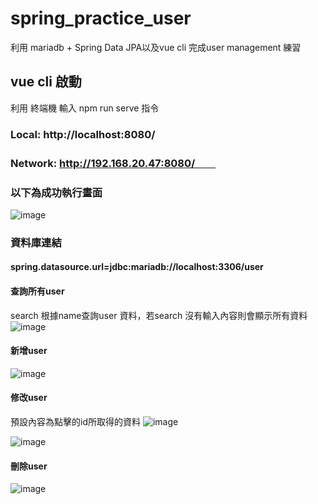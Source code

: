 # spring_practice_user
 利用  mariadb + Spring Data JPA以及vue cli 完成user management 練習
 ## vue cli 啟動
 利用 終端機 輸入 npm run serve 指令
 ### Local:   http://localhost:8080/
 ### Network: http://192.168.20.47:8080/　　
 ### 以下為成功執行畫面
 ![image](https://user-images.githubusercontent.com/80452917/186076127-82d79d5e-c6b6-4992-a3ab-dd93cfee0ad7.png)
 
### 資料庫連結

#### spring.datasource.url=jdbc:mariadb://localhost:3306/user

#### 查詢所有user
  search 根據name查詢user 資料，若search 沒有輸入內容則會顯示所有資料         
![image](https://user-images.githubusercontent.com/80452917/186075546-8a4ebca7-59d7-4ff4-9219-05cc06fbf47c.png)
            
#### 新增user

![image](https://user-images.githubusercontent.com/80452917/186075684-2a3096e7-e08d-4132-84dd-dfc4341f4d0e.png)

#### 修改user
  預設內容為點擊的id所取得的資料
 ![image](https://user-images.githubusercontent.com/80452917/186078824-8363ffbe-b7bd-43d9-b6ef-e5cbff69ca31.png)
 
![image](https://user-images.githubusercontent.com/80452917/186077973-39ad3a2f-5e00-4c77-9b80-93ccdc3f3b81.png)

#### 刪除user
![image](https://user-images.githubusercontent.com/80452917/186078924-0d348d33-c2e1-4e0a-95c7-0aac341a94b3.png)



